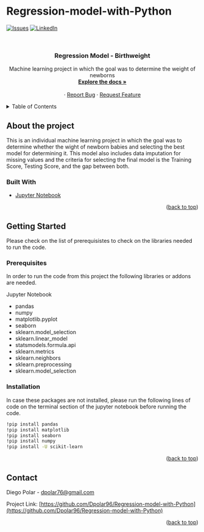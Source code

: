 # Regression-model-with-Python
<div id="top"></div>
<!--
*** Thanks for checking out the Best-README-Template. If you have a suggestion
*** that would make this better, please fork the repo and create a pull request
*** or simply open an issue with the tag "enhancement".
*** Don't forget to give the project a star!
*** Thanks again! Now go create something AMAZING! :D
-->



<!-- PROJECT SHIELDS -->
<!--
*** I'm using markdown "reference style" links for readability.
*** Reference links are enclosed in brackets [ ] instead of parentheses ( ).
*** See the bottom of this document for the declaration of the reference variables
*** for contributors-url, forks-url, etc. This is an optional, concise syntax you may use.
*** https://www.markdownguide.org/basic-syntax/#reference-style-links
-->
[![Issues][issues-shield]][issues-url]
[![LinkedIn][linkedin-shield]][linkedin-url]



<!-- PROJECT LOGO -->
<br />
<div align="center">
  <a href="https://github.com/Dpolar96/Regression-model-with-Python">
  </a>

<h3 align="center">Regression Model - Birthweight</h3>

  <p align="center">
    Machine learning project in which the goal was to determine the weight of newborns
    <br />
    <a href="https://github.com/Dpolar96/Regression-model-with-Python"><strong>Explore the docs »</strong></a>
    <br />
    <br />
    ·
    <a href="https://github.com/Dpolar96/Regression-model-with-Python/issues">Report Bug</a>
    ·
    <a href="https://github.com/Dpolar96/Regression-model-with-Python/issues">Request Feature</a>
  </p>
</div>



<!-- TABLE OF CONTENTS -->
<details>
  <summary>Table of Contents</summary>
  <ol>
    <li>
      <a href="#about-the-project">About The Project</a>
      <ul>
        <li><a href="#built-with">Built With</a></li>
      </ul>
    </li>
    <li>
      <a href="#getting-started">Getting Started</a>
      <ul>
        <li><a href="#prerequisites">Prerequisites</a></li>
        <li><a href="#installation">Installation</a></li>
      </ul>
    </li>
    <li><a href="#contact">Contact</a></li>
  </ol>
</details>


<!-- ABOUT THE PROJECT -->
## About the project

This is an individual machine learning project in which the goal was to determine whether the wight of newborn babies and selecting the best model for determining it. This model also includes data imputation for missing values and the criteria for selecting the final model is the Training Score, Testing Score, and the gap between both. 

### Built With

* [Jupyter Notebook](https://docs.jupyter.org/en/latest/install.html)

<p align="right">(<a href="#top">back to top</a>)</p>


<!-- GETTING STARTED -->
## Getting Started

Please check on the list of prerequisistes to check on the libraries needed to run the code.

### Prerequisites

In order to run the code from this project the following libraries or addons are needed.

Jupyter Notebook
* pandas
* numpy
* matplotlib.pyplot
* seaborn
* sklearn.model_selection
* sklearn.linear_model 
* statsmodels.formula.api
* sklearn.metrics
* sklearn.neighbors
* sklearn.preprocessing
* sklearn.model_selection 

### Installation

In case these packages are not installed, please run the following lines of code on the terminal section of the jupyter notebook before running the code.
  ```sh
  !pip install pandas
  !pip install matplotlib
  !pip install seaborn
  !pip install numpy
  !pip install -U scikit-learn
  ```
<p align="right">(<a href="#top">back to top</a>)</p>


<!-- CONTACT -->
## Contact

Diego Polar - dpolar76@gmail.com

Project Link: [https://github.com/Dpolar96/Regression-model-with-Python](https://github.com/Dpolar96/Regression-model-with-Python)

<p align="right">(<a href="#top">back to top</a>)</p>


<!-- MARKDOWN LINKS & IMAGES -->
<!-- https://www.markdownguide.org/basic-syntax/#reference-style-links -->
[issues-shield]: https://img.shields.io/github/issues/Dpolar96/Regression-model-with-Python.svg?style=for-the-badge
[issues-url]: https://github.com/Dpolar96/Regression-model-with-Python/issues
[linkedin-shield]: https://img.shields.io/badge/-LinkedIn-black.svg?style=for-the-badge&logo=linkedin&colorB=555
[linkedin-url]: https://linkedin.com/in/diego-polar-velasquez-3bbbb9154/
[product-screenshot]: images/screenshot.png
